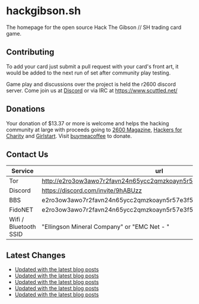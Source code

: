 # hackgibson.sh
The homepage for the open source Hack The Gibson // SH trading card game.


## Contributing

To add your card just submit a pull request with your card's front art, it would be added to the next run of set after community play testing.

Game play and discussions over the project is held the r2600 discord server. Come join us at [Discord](https://discord.com/invite/9hABUzz) or via IRC at https://www.scuttled.net/


## Donations

Your donation of $13.37 or more is welcome and helps the hacking community at large with proceeds going to [2600 Magazine](https://2600.com/), [Hackers for Charity](https://hackersforcharity.org) and [Girlstart](https://girlstart.org).  Visit [buymeacoffee](https://www.buymeacoffee.com/hackgibson.sh) to donate.


## Contact Us

Service | url
-|-
Tor | http://e2ro3ow3awo7r2favn24n65ycc2qmzkoayn5r57e3f56nvjwdcgg32ad.onion
Discord | https://discord.com/invite/9hABUzz
BBS | e2ro3ow3awo7r2favn24n65ycc2qmzkoayn5r57e3f56nvjwdcgg32ad.onion:23
FidoNET | e2ro3ow3awo7r2favn24n65ycc2qmzkoayn5r57e3f56nvjwdcgg32ad.onion:24554
Wifi / Bluetooth SSID | "Ellingson Mineral Company" or "EMC Net - <fidonet address>"

## Latest Changes
<!-- BLOG-POST-LIST:START -->
- [Updated with the latest blog posts](https://github.com/DFW2600/hackgibson.sh/commit/51b21201105714ba6d2fd8870ee6f86cde215f74)
- [Updated with the latest blog posts](https://github.com/DFW2600/hackgibson.sh/commit/a78bef84e83b8ddbc6d12379b484e268c4bafd5f)
- [Updated with the latest blog posts](https://github.com/DFW2600/hackgibson.sh/commit/5ab964f13d304d195cf9e1cdd7d259ea523847fa)
- [Updated with the latest blog posts](https://github.com/DFW2600/hackgibson.sh/commit/be875e9c742209d41e08f367a9507ee90fe5dd9f)
- [Updated with the latest blog posts](https://github.com/DFW2600/hackgibson.sh/commit/9eb1cdb90cabd9f8ce190fde9e5134f11d9ced2f)
<!-- BLOG-POST-LIST:END -->
